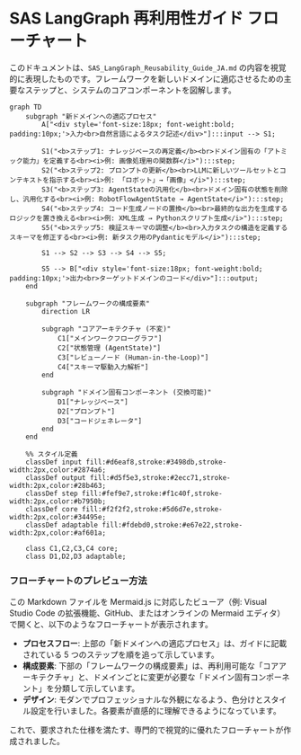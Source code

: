 # SAS LangGraph 再利用性ガイド フローチャート

このドキュメントは、`SAS_LangGraph_Reusability_Guide_JA.md` の内容を視覚的に表現したものです。フレームワークを新しいドメインに適応させるための主要なステップと、システムのコアコンポーネントを図解します。

```mermaid
graph TD
    subgraph "新ドメインへの適応プロセス"
        A["<div style='font-size:18px; font-weight:bold; padding:10px;'>入力<br>自然言語によるタスク記述</div>"]:::input --> S1;

        S1("<b>ステップ1: ナレッジベースの再定義</b><br>ドメイン固有の「アトミック能力」を定義する<br><i>例: 画像処理用の関数群</i>"):::step;
        S2("<b>ステップ2: プロンプトの更新</b><br>LLMに新しいツールセットとコンテキストを指示する<br><i>例: 「ロボット」→「画像」</i>"):::step;
        S3("<b>ステップ3: AgentStateの汎用化</b><br>ドメイン固有の状態を削除し、汎用化する<br><i>例: RobotFlowAgentState → AgentState</i>"):::step;
        S4("<b>ステップ4: コード生成ノードの置換</b><br>最終的な出力を生成するロジックを置き換える<br><i>例: XML生成 → Pythonスクリプト生成</i>"):::step;
        S5("<b>ステップ5: 検証スキーマの調整</b><br>入力タスクの構造を定義するスキーマを修正する<br><i>例: 新タスク用のPydanticモデル</i>"):::step;

        S1 --> S2 --> S3 --> S4 --> S5;

        S5 --> B["<div style='font-size:18px; font-weight:bold; padding:10px;'>出力<br>ターゲットドメインのコード</div>"]:::output;
    end

    subgraph "フレームワークの構成要素"
        direction LR

        subgraph "コアアーキテクチャ (不変)"
            C1["メインワークフローグラフ"]
            C2["状態管理 (AgentState)"]
            C3["レビューノード (Human-in-the-Loop)"]
            C4["スキーマ駆動入力解析"]
        end

        subgraph "ドメイン固有コンポーネント (交換可能)"
            D1["ナレッジベース"]
            D2["プロンプト"]
            D3["コードジェネレータ"]
        end
    end

    %% スタイル定義
    classDef input fill:#d6eaf8,stroke:#3498db,stroke-width:2px,color:#2874a6;
    classDef output fill:#d5f5e3,stroke:#2ecc71,stroke-width:2px,color:#28b463;
    classDef step fill:#fef9e7,stroke:#f1c40f,stroke-width:2px,color:#b7950b;
    classDef core fill:#f2f2f2,stroke:#5d6d7e,stroke-width:2px,color:#34495e;
    classDef adaptable fill:#fdebd0,stroke:#e67e22,stroke-width:2px,color:#af601a;

    class C1,C2,C3,C4 core;
    class D1,D2,D3 adaptable;

```

### フローチャートのプレビュー方法

この Markdown ファイルを Mermaid.js に対応したビューア（例: Visual Studio Code の拡張機能、GitHub、またはオンラインの Mermaid エディタ）で開くと、以下のようなフローチャートが表示されます。

- **プロセスフロー**: 上部の「新ドメインへの適応プロセス」は、ガイドに記載されている 5 つのステップを順を追って示しています。
- **構成要素**: 下部の「フレームワークの構成要素」は、再利用可能な「コアアーキテクチャ」と、ドメインごとに変更が必要な「ドメイン固有コンポーネント」を分類して示しています。
- **デザイン**: モダンでプロフェッショナルな外観になるよう、色分けとスタイル設定を行いました。各要素が直感的に理解できるようになっています。

これで、要求された仕様を満たす、専門的で視覚的に優れたフローチャートが作成されました。

